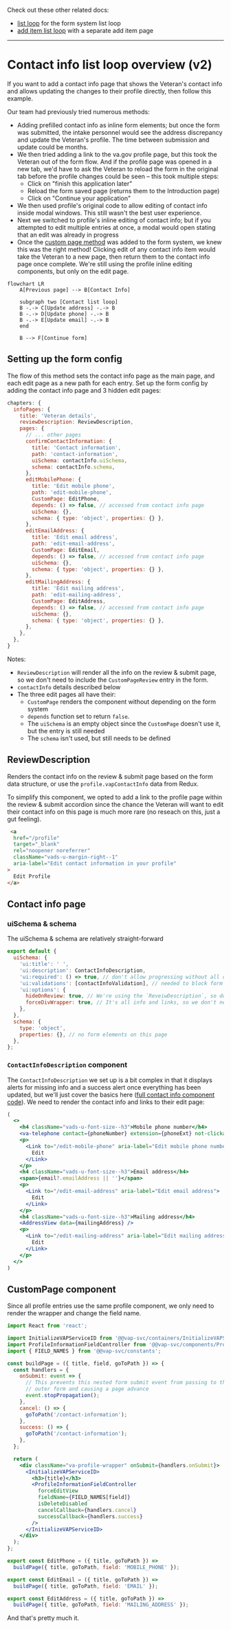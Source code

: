 Check out these other related docs:
- [list loop](list_loop.md) for the form system list loop
- [add item list loop](list_loop_v2_add_item.md) with a separate add item page

---

# Contact info list loop overview (v2)

If you want to add a contact info page that shows the Veteran's contact info and allows updating the changes to their profile directly, then follow this example.

Our team had previously tried numerous methods:
- Adding prefilled contact info as inline form elements; but once the form was submitted, the intake personnel would see the address discrepancy and update the Veteran's profile. The time between submission and update could be months.
- We then tried adding a link to the va.gov profile page, but this took the Veteran out of the form flow. And if the profile page was opened in a new tab, we'd have to ask the Veteran to reload the form in the original tab before the profile changes could be seen &ndash; this took multiple steps:
  - Click on "finish this application later"
  - Reload the form saved page (returns them to the Introduction page)
  - Click on "Continue your application"
- We then used profile's original code to allow editing of contact info inside modal windows. This still wasn't the best user experience.
- Next we switched to profile's inline editing of contact info; but if you attempted to edit multiple entries at once, a modal would open stating that an edit was already in progress
- Once the [custom page method](https://department-of-veterans-affairs.github.io/veteran-facing-services-tools/forms/bypassing-schemaform) was added to the form system, we knew this was the right method! Clicking edit of any contact info item would take the Veteran to a new page, then return them to the contact info page once complete. We're still using the profile inline editing components, but only on the edit page.

```mermaid
flowchart LR
    A[Previous page] --> B[Contact Info]

    subgraph two [Contact list loop]
    B -.-> C[Update address] -.-> B
    B -.-> D[Update phone] -.-> B
    B -.-> E[Update email] -.-> B
    end

    B --> F[Continue form]
```

## Setting up the form config

The flow of this method sets the contact info page as the main page, and each edit page as a new path for each entry. Set up the form config by adding the contact info page and 3 hidden edit pages:

```js
chapters: {
  infoPages: {
    title: 'Veteran details',
    reviewDescription: ReviewDescription,
    pages: {
      // ... other pages
      confirmContactInformation: {
        title: 'Contact information',
        path: 'contact-information',
        uiSchema: contactInfo.uiSchema,
        schema: contactInfo.schema,
      },
      editMobilePhone: {
        title: 'Edit mobile phone',
        path: 'edit-mobile-phone',
        CustomPage: EditPhone,
        depends: () => false, // accessed from contact info page
        uiSchema: {},
        schema: { type: 'object', properties: {} },
      },
      editEmailAddress: {
        title: 'Edit email address',
        path: 'edit-email-address',
        CustomPage: EditEmail,
        depends: () => false, // accessed from contact info page
        uiSchema: {},
        schema: { type: 'object', properties: {} },
      },
      editMailingAddress: {
        title: 'Edit mailing address',
        path: 'edit-mailing-address',
        CustomPage: EditAddress,
        depends: () => false, // accessed from contact info page
        uiSchema: {},
        schema: { type: 'object', properties: {} },
      },
    },
  },
}
```

Notes:

- `ReviewDescription` will render all the info on the review & submit page, so we don't need to include the `CustomPageReview` entry in the form.
- `contactInfo` details described below
- The three edit pages all have their:
  - `CustomPage` renders the component without depending on the form system
  - `depends` function set to return `false`.
  - The `uiSchema` is an empty object since the `CustomPage` doesn't use it, but the entry is still needed
  - The `schema` isn't used, but still needs to be defined

## ReviewDescription

Renders the contact info on the review & submit page based on the form data structure, or use the `profile.vapContactInfo` data from Redux.

To simplify this component, we opted to add a link to the profile page within the review & submit accordion since the chance the Veteran will want to edit their contact info on this page is much more rare (no reseach on this, just a gut feeling).

```html
 <a
  href="/profile"
  target="_blank"
  rel="noopener noreferrer"
  className="vads-u-margin-right--1"
  aria-label="Edit contact information in your profile"
>
  Edit Profile
</a>
```

## Contact info page

### uiSchema & schema

The uiSchema & schema are relatively straight-forward

```js
export default {
  uiSchema: {
    'ui:title': ' ',
    'ui:description': ContactInfoDescription,
    'ui:required': () => true, // don't allow progressing without all contact info
    'ui:validations': [contactInfoValidation], // needed to block form progression
    'ui:options': {
      hideOnReview: true, // We're using the `ReveiwDescription`, so don't show this page
      forceDivWrapper: true, // It's all info and links, so we don't need a fieldset or legend
    },
  },
  schema: {
    type: 'object',
    properties: {}, // no form elements on this page
  },
};
```

### `ContactInfoDescription` component

The `ContactInfoDescription` we set up is a bit complex in that it displays alerts for missing info and a success alert once everything has been updated, but we'll just cover the basics here ([full contact info component code](https://github.com/department-of-veterans-affairs/vets-website/blob/main/src/applications/appeals/10182/components/ContactInformation.jsx)). We need to render the contact info and links to their edit page:

```jsx
(
  <>
    <h4 className="vads-u-font-size--h3">Mobile phone number</h4>
    <va-telephone contact={phoneNumber} extension={phoneExt} not-clickable />
    <p>
      <Link to="/edit-mobile-phone" aria-label="Edit mobile phone number">
        Edit
      </Link>
    </p>
    <h4 className="vads-u-font-size--h3">Email address</h4>
    <span>{email?.emailAddress || ''}</span>
    <p>
      <Link to="/edit-email-address" aria-label="Edit email address">
        Edit
      </Link>
    </p>
    <h4 className="vads-u-font-size--h3">Mailing address</h4>
    <AddressView data={mailingAddress} />
    <p>
      <Link to="/edit-mailing-address" aria-label="Edit mailing address">
        Edit
      </Link>
    </p>
  </>
)
```

## CustomPage component

Since all profile entries use the same profile component, we only need to render the wrapper and change the field name.

```jsx
import React from 'react';

import InitializeVAPServiceID from '@@vap-svc/containers/InitializeVAPServiceID';
import ProfileInformationFieldController from '@@vap-svc/components/ProfileInformationFieldController';
import { FIELD_NAMES } from '@@vap-svc/constants';

const buildPage = ({ title, field, goToPath }) => {
  const handlers = {
    onSubmit: event => {
      // This prevents this nested form submit event from passing to the
      // outer form and causing a page advance
      event.stopPropagation();
    },
    cancel: () => {
      goToPath('/contact-information');
    },
    success: () => {
      goToPath('/contact-information');
    },
  };

  return (
    <div className="va-profile-wrapper" onSubmit={handlers.onSubmit}>
      <InitializeVAPServiceID>
        <h3>{title}</h3>
        <ProfileInformationFieldController
          forceEditView
          fieldName={FIELD_NAMES[field]}
          isDeleteDisabled
          cancelCallback={handlers.cancel}
          successCallback={handlers.success}
        />
      </InitializeVAPServiceID>
    </div>
  );
};

export const EditPhone = ({ title, goToPath }) =>
  buildPage({ title, goToPath, field: 'MOBILE_PHONE' });

export const EditEmail = ({ title, goToPath }) =>
  buildPage({ title, goToPath, field: 'EMAIL' });

export const EditAddress = ({ title, goToPath }) =>
  buildPage({ title, goToPath, field: 'MAILING_ADDRESS' });
```

And that's pretty much it.
